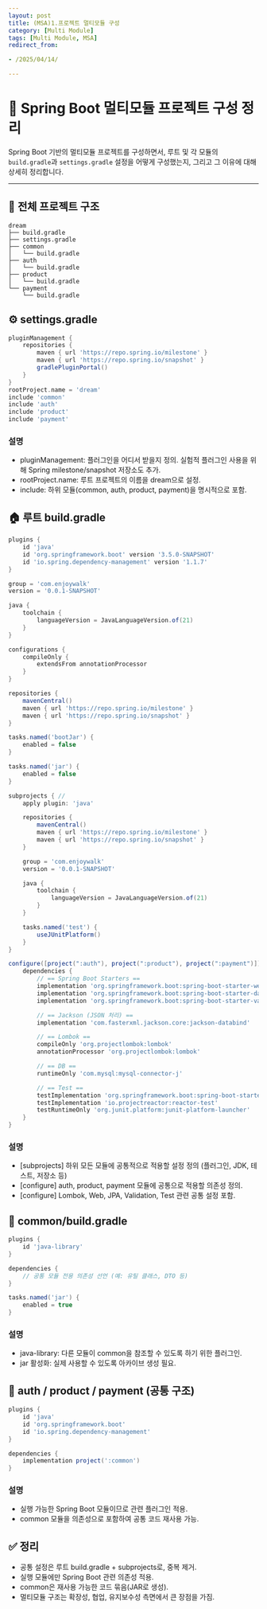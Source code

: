 ```yaml
---
layout: post
title: (MSA)1.프로젝트 멀티모듈 구성
category: [Multi Module]
tags: [Multi Module, MSA]
redirect_from:

- /2025/04/14/

---
```

# 🧱 Spring Boot 멀티모듈 프로젝트 구성 정리

Spring Boot 기반의 멀티모듈 프로젝트를 구성하면서, 루트 및 각 모듈의 `build.gradle`과 `settings.gradle` 설정을 어떻게 구성했는지, 그리고 그 이유에 대해 상세히 정리합니다.

---

## 📂 전체 프로젝트 구조

```plaintext
dream
├── build.gradle
├── settings.gradle
├── common
│   └── build.gradle
├── auth
│   └── build.gradle
├── product
│   └── build.gradle
└── payment
    └── build.gradle
```

## ⚙️ settings.gradle
```groovy
pluginManagement {
    repositories {
        maven { url 'https://repo.spring.io/milestone' }
        maven { url 'https://repo.spring.io/snapshot' }
        gradlePluginPortal()
    }
}
rootProject.name = 'dream'
include 'common'
include 'auth'
include 'product'
include 'payment'
```
### 설명   
- pluginManagement: 플러그인을 어디서 받을지 정의. 실험적 플러그인 사용을 위해 Spring milestone/snapshot 저장소도 추가.
- rootProject.name: 루트 프로젝트의 이름을 dream으로 설정.
- include: 하위 모듈(common, auth, product, payment)을 명시적으로 포함.

## 🏠 루트 build.gradle
```groovy
plugins {
    id 'java'
    id 'org.springframework.boot' version '3.5.0-SNAPSHOT'
    id 'io.spring.dependency-management' version '1.1.7'
}

group = 'com.enjoywalk'
version = '0.0.1-SNAPSHOT'

java {
    toolchain {
        languageVersion = JavaLanguageVersion.of(21)
    }
}

configurations {
    compileOnly {
        extendsFrom annotationProcessor
    }
}

repositories {
    mavenCentral()
    maven { url 'https://repo.spring.io/milestone' }
    maven { url 'https://repo.spring.io/snapshot' }
}

tasks.named('bootJar') {
    enabled = false
}

tasks.named('jar') {
    enabled = false
}

subprojects { // 
    apply plugin: 'java'

    repositories {
        mavenCentral()
        maven { url 'https://repo.spring.io/milestone' }
        maven { url 'https://repo.spring.io/snapshot' }
    }

    group = 'com.enjoywalk'
    version = '0.0.1-SNAPSHOT'

    java {
        toolchain {
            languageVersion = JavaLanguageVersion.of(21)
        }
    }

    tasks.named('test') {
        useJUnitPlatform()
    }
}

configure([project(":auth"), project(":product"), project(":payment")]) {
    dependencies {
        // == Spring Boot Starters ==
        implementation 'org.springframework.boot:spring-boot-starter-web'
        implementation 'org.springframework.boot:spring-boot-starter-data-jpa'
        implementation 'org.springframework.boot:spring-boot-starter-validation'

        // == Jackson (JSON 처리) ==
        implementation 'com.fasterxml.jackson.core:jackson-databind'

        // == Lombok ==
        compileOnly 'org.projectlombok:lombok'
        annotationProcessor 'org.projectlombok:lombok'

        // == DB ==
        runtimeOnly 'com.mysql:mysql-connector-j'

        // == Test ==
        testImplementation 'org.springframework.boot:spring-boot-starter-test'
        testImplementation 'io.projectreactor:reactor-test'
        testRuntimeOnly 'org.junit.platform:junit-platform-launcher'
    }
}
```
### 설명
- [subprojects] 하위 모든 모듈에 공통적으로 적용할 설정 정의 (플러그인, JDK, 테스트, 저장소 등)
- [configure] auth, product, payment 모듈에 공통으로 적용할 의존성 정의.
- [configure] Lombok, Web, JPA, Validation, Test 관련 공통 설정 포함.

## 📁 common/build.gradle
```groovy
plugins {
    id 'java-library'
}

dependencies {
    // 공통 모듈 전용 의존성 선언 (예: 유틸 클래스, DTO 등)
}

tasks.named('jar') {
    enabled = true
}
```
### 설명
- java-library: 다른 모듈이 common을 참조할 수 있도록 하기 위한 플러그인.
- jar 활성화: 실제 사용할 수 있도록 아카이브 생성 필요.


## 📁 auth / product / payment (공통 구조)
```groovy
plugins {
    id 'java'
    id 'org.springframework.boot'
    id 'io.spring.dependency-management'
}

dependencies {
    implementation project(':common')
}
```
### 설명
- 실행 가능한 Spring Boot 모듈이므로 관련 플러그인 적용.
- common 모듈을 의존성으로 포함하여 공통 코드 재사용 가능.

## ✅ 정리
- 공통 설정은 루트 build.gradle + subprojects로, 중복 제거.
- 실행 모듈에만 Spring Boot 관련 의존성 적용.
- common은 재사용 가능한 코드 묶음(JAR로 생성).
- 멀티모듈 구조는 확장성, 협업, 유지보수성 측면에서 큰 장점을 가짐.


